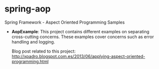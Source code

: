 spring-aop
==========

Spring Framework - Aspect Oriented Programming Samples


- <b>AopExample</b>: This project contains different examples on separating cross-cutting concerns. These examples cover concerns such as error handling and logging.

  Blog post related to this project:
  http://xpadro.blogspot.com.es/2013/06/applying-aspect-oriented-programming.html
